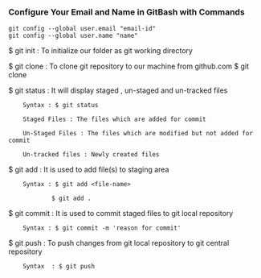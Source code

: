### Configure Your Email and Name in GitBash with Commands
```git
git config --global user.email "email-id"
git config --global user.name "name"
```
$ git init : To initialize our folder as git working directory

$ git clone : To clone git repository to our machine from github.com 
$ git clone <project-repo-url>

$ git status : It will display staged , un-staged and un-tracked files

		Syntax : $ git status

		Staged Files : The files which are added for commit

		Un-Staged Files : The files which are modified but not added for commit

		Un-tracked files : Newly created files

$ git add : It is used to add file(s) to staging area

		Syntax : $ git add <file-name>

			    $ git add .
$ git commit : It is used to commit staged files to git local repository

		Syntax : $ git commit -m 'reason for commit'


$ git push : To push changes from git local repository to git central repository

		Syntax  : $ git push
